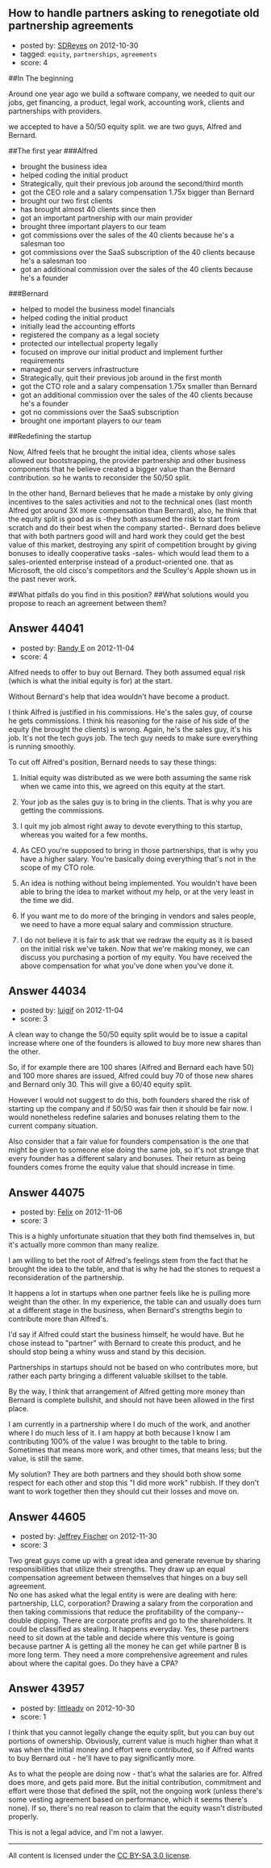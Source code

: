 ## How to handle partners asking to renegotiate old partnership agreements

- posted by: [SDReyes](https://stackexchange.com/users/-1/5001-sdreyes) on 2012-10-30
- tagged: `equity`, `partnerships`, `agreements`
- score: 4

##In The beginning

Around one year ago we build a software company, we needed to quit our jobs, get financing, a product, legal work, accounting work, clients and partnerships with providers.

we accepted to have a 50/50 equity split. we are two guys, Alfred and Bernard.

##The first year
###Alfred
  
 -  brought the business idea
 -  helped coding the initial product
 -  Strategically, quit their previous job around the second/third month
 -  got the CEO role and a salary compensation 1.75x bigger than Bernard
 -  brought our two first clients
 -  has brought almost 40 clients since then
 -  got an important partnership with our main provider
 -  brought three important players to our team
 -  got commissions over the sales of the 40 clients because he's a salesman too
 -  got commissions over the SaaS subscription of the 40 clients because he's a salesman too
 -  got an additional commission over the sales of the 40 clients because he's a founder

###Bernard
 -  helped to model the business model financials
 -  helped coding the initial product
 -  initially lead the accounting efforts
 -  registered the company as a legal society
 -  protected our intellectual property legally
 -  focused on improve our initial product and implement further requirements
 -  managed our servers infrastructure
 -  Strategically, quit their previous job around in the first month
 -  got the CTO role and a salary compensation 1.75x smaller than Bernard
 -  got an additional commission over the sales of the 40 clients because he's a founder
 -  got no commissions over the SaaS subscription 
 -  brought one important players to our team


##Redefining the startup

Now, Alfred feels that he brought the initial idea, clients whose sales allowed our bootstrapping, the provider partnership and other business components that he believe created a bigger value than the Bernard contribution. so he wants to reconsider the 50/50 split.

In the other hand, Bernard believes that he made a mistake by only giving incentives to the sales activities and not to the technical ones (last month Alfred got around 3X more compensation than Bernard), also, he think that the equity split is good as is -they both assumed the risk to start from scratch and do their best when the company started-. 
Bernard does believe that with both partners good will and hard work they could get the
best value of this market, destroying any spirit of competition
brought by giving bonuses to ideally cooperative tasks -sales- which would lead them
to a sales-oriented enterprise instead of a product-oriented one. that as Microsoft, the old cisco's competitors and the Sculley's Apple shown us in the past never work.

##What pitfalls do you find in this position?
##What solutions would you propose to reach an agreement between them?





## Answer 44041

- posted by: [Randy E](https://stackexchange.com/users/-1/19553-randy-e) on 2012-11-04
- score: 4

Alfred needs to offer to buy out Bernard. They both assumed equal risk (which is what the initial equity is for) at the start.

Without Bernard's help that idea wouldn't have become a product.

I think Alfred is justified in his commissions. He's the sales guy, of course he gets commissions. I think his reasoning for the raise of his side of the equity (he brought the clients) is wrong. Again, he's the sales guy, it's his job. It's not the tech guys job. The tech guy needs to make sure everything is running smoothly.

To cut off Alfred's position, Bernard needs to say these things:

1. Initial equity was distributed as we were both assuming the same risk when we came into this, we agreed on this equity at the start.

2. Your job as the sales guy is to bring in the clients. That is why you are getting the commissions.

3. I quit my job almost right away to devote everything to this startup, whereas you waited for a few months.

4. As CEO you're supposed to bring in those partnerships, that is why you have a higher salary. You're basically doing everything that's not in the scope of my CTO role.

5. An idea is nothing without being implemented. You wouldn't have been able to bring the idea to market without my help, or at the very least in the time we did.

6. If you want me to do more of the bringing in vendors and sales people, we need to have a more equal salary and commission structure.

7. I do not believe it is fair to ask that we redraw the equity as it is based on the initial risk we've taken. Now that we're making money, we can discuss you purchasing a portion of my equity. You have received the above compensation for what you've done when you've done it. 



## Answer 44034

- posted by: [luigif](https://stackexchange.com/users/-1/21458-luigif) on 2012-11-04
- score: 3

A clean way to change the 50/50 equity split would be to issue a capital increase where one of the founders is allowed to buy more new shares than the other.

So, if for example there are 100 shares (Alfred and Bernard each have 50) and 100 more shares are issued, Alfred could buy 70 of those new shares and Bernard only 30. This will give a 60/40 equity split.

However I would not suggest to do this, both founders shared the risk of starting up the company and if 50/50 was fair then it should be fair now.
I would nonetheless redefine salaries and bonuses relating them to the current company situation.

Also consider that a fair value for founders compensation is the one that might be given to someone else doing the same job, so it's not strange that every founder has a different salary and bonuses. Their return as being founders comes frome the equity value that should increase in time.


## Answer 44075

- posted by: [Felix](https://stackexchange.com/users/-1/21485-felix) on 2012-11-06
- score: 3

This is a highly unfortunate situation that they both find themselves in, but it's actually more common than many realize.

I am willing to bet the root of Alfred's  feelings  stem from the fact that he brought the idea to the table, and that is why he had the stones to request a reconsideration of the partnership.

It happens a lot in startups when one partner feels like he is pulling more weight than the other. In my experience, the table can and usually does turn at a different stage in the business, when Bernard's strengths begin to contribute more than Alfred's.

I'd say if Alfred could start the business himself, he would have. But he chose instead to "partner" with Bernard to create this product, and he should stop being a whiny wuss and stand by this decision.

Partnerships in startups should not be based on who contributes more, but rather each party bringing a different valuable skillset to the table.

By the way, I think that arrangement of Alfred getting more money than Bernard is complete bullshit, and should not have been allowed in the first place.

I am currently in a partnership where I do much of the work, and another where  I do much less of it. I am happy at both because I know I am contributing 100% of the value I was brought to the table to bring. Sometimes that means more work, and other times, that means less; but the value, is still the same.

My solution? They are both partners and they should both show some respect for each other and stop this "I did more work" rubbish. If they don't want to work together then they should cut their losses and move on.


## Answer 44605

- posted by: [Jeffrey Fischer](https://stackexchange.com/users/-1/21841-jeffrey-fischer) on 2012-11-30
- score: 3

Two great guys come up with a great idea and generate revenue by sharing responsibilities that utilize their strengths.  They draw up an equal compensation agreement between themselves that hinges on a buy sell agreement.  
No one has asked what the legal entity is were are dealing with here: partnership, LLC, corporation?
Drawing a salary from the corporation and then taking commissions that reduce the profitability of the company-- double dipping.  There are corporate profits and go to the shareholders.  It could be classified as stealing.  It happens everyday. 
Yes, these partners need to sit down at the table and decide where this venture is going because partner A is getting all the money he can get while partner B is more long term.  They need a more comprehensive agreement and rules about where the capital goes.  Do they have a CPA?


## Answer 43957

- posted by: [littleadv](https://stackexchange.com/users/-1/13808-littleadv) on 2012-10-30
- score: 1

I think that you cannot legally change the equity split, but you can buy out portions of ownership. Obviously, current value is much higher than what it was when the initial money and effort were contributed, so if Alfred wants to buy Bernard out - he'll have to pay significantly more.

As to what the people are doing now - that's what the salaries are for. Alfred does more, and gets paid more. But the initial contribution, commitment and effort were those that defined the split, not the ongoing work (unless there's some vesting agreement based on performance, which it seems there's none). If so, there's no real reason to claim that the equity wasn't distributed properly.

This is not a legal advice, and I'm not a lawyer.





---

All content is licensed under the [CC BY-SA 3.0 license](https://creativecommons.org/licenses/by-sa/3.0/).

